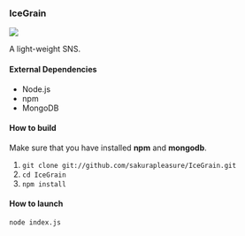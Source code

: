 ### IceGrain
[![][travis-badge]][travis-link]

A light-weight SNS.

#### External Dependencies

+ Node.js
+ npm
+ MongoDB

#### How to build

Make sure that you have installed **npm** and **mongodb**.

1. `git clone git://github.com/sakurapleasure/IceGrain.git`
2. `cd IceGrain`
3. `npm install`

#### How to launch
`node index.js`

[travis-link]: https://travis-ci.org/sakurapleasure/IceGrain
[travis-badge]: https://travis-ci.org/sakurapleasure/IceGrain.svg?branch=master